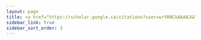 ```yaml
---
layout: page
title: <a href="https://scholar.google.ca/citations?user=wrVRNCkAAAAJ&hl=en"><i class="fab fa-google"></i>Project</a>
sidebar_link: true
sidebar_sort_order: 3
---
```

